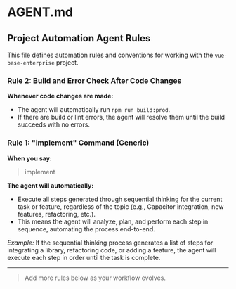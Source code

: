 # AGENT.md

## Project Automation Agent Rules

This file defines automation rules and conventions for working with the `vue-base-enterprise` project.

### Rule 2: Build and Error Check After Code Changes

**Whenever code changes are made:**

- The agent will automatically run `npm run build:prod`.
- If there are build or lint errors, the agent will resolve them until the build succeeds with no errors.

### Rule 1: "implement" Command (Generic)

**When you say:**

> implement

**The agent will automatically:**

- Execute all steps generated through sequential thinking for the current task or feature, regardless of the topic (e.g., Capacitor integration, new features, refactoring, etc.).
- This means the agent will analyze, plan, and perform each step in sequence, automating the process end-to-end.

_Example:_
If the sequential thinking process generates a list of steps for integrating a library, refactoring code, or adding a feature, the agent will execute each step in order until the task is complete.

---

> Add more rules below as your workflow evolves.
